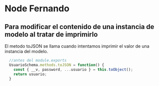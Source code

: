 # Node Fernando
## Para modificar el contenido de una instancia de modelo al tratar de imprimirlo
El metodo toJSON se llama cuando intentamos imprimir el valor de una instancia del modelo.
  
```js
  //antes del module.exports
  UsuarioSchema.methods.toJSON = function() {
    const { __v, password, ...usuario } = this.toObject();
    return usuario;
  }
```
